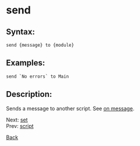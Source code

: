 # send

## Syntax:
`send {message} to {module}`
## Examples:
``send `No errors` to Main``

## Description:
Sends a message to another script. See [on message](on.md).

Next: [set](set.md)  
Prev: [script](script.md)

[Back](../../README.md)
